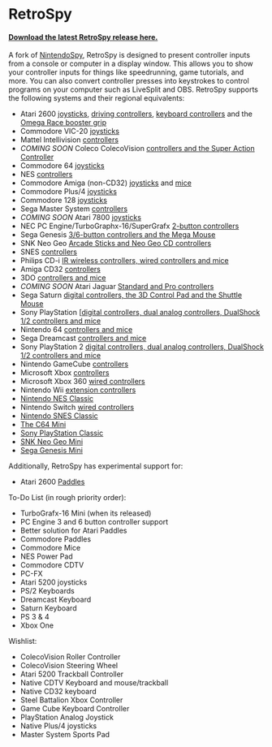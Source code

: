 
RetroSpy
======

#### [Download the latest RetroSpy release here.](https://github.com/zoggins/RetroSpy/releases/latest)

A fork of [NintendoSpy](https://github.com/jaburns/NintendoSpy), RetroSpy is designed to present controller inputs from a console or computer in a display window.  This allows you to show your controller inputs for things like speedrunning, game tutorials, and more.  You can also convert controller presses into keystrokes to control programs on your computer such as LiveSplit and OBS.  RetroSpy supports the following systems and their regional equivalents:

 - Atari 2600 [joysticks](https://github.com/zoggins/RetroSpy/wiki/Classic-DB9-Controllers-on-Arduino-Getting-Started), [driving controllers](https://github.com/zoggins/RetroSpy/wiki/Atari-Driving-Controller-on-Arduino-Getting-Started), [keyboard controllers](https://github.com/zoggins/RetroSpy/wiki/Atari-Keyboard-Controller-on-Arduino-Getting-Started) and the [Omega Race booster grip](https://github.com/zoggins/RetroSpy/wiki/Atari-Omega-Race-Booster-Grip-on-Arduino-Getting-Started)
 - Commodore VIC-20 [joysticks](https://github.com/zoggins/RetroSpy/wiki/Classic-DB9-Controllers-on-Arduino-Getting-Started)
 - Mattel Intellivision [controllers](https://github.com/zoggins/RetroSpy/wiki/Intellivision-on-Arduino-Getting-Started)
 - _COMING SOON_ Coleco ColecoVision [controllers and the Super Action Controller](https://github.com/zoggins/RetroSpy/wiki/Coleco-ColecoVision-Controllers-on-Arduino-Getting-Started)
 - Commodore 64 [joysticks](https://github.com/zoggins/RetroSpy/wiki/Classic-DB9-Controllers-on-Arduino-Getting-Started)
 - NES [controllers](https://github.com/zoggins/RetroSpy/wiki/RetroSpy-Hardware-Selection)
 - Commodore Amiga (non-CD32) [joysticks](https://github.com/zoggins/RetroSpy/wiki/Classic-DB9-Controllers-on-Arduino-Getting-Started) and [mice](https://github.com/zoggins/RetroSpy/wiki/Amiga-Mice-on-Arduino-Getting-Started)
 - Commodore Plus/4 [joysticks](https://github.com/zoggins/RetroSpy/wiki/Plus4-on-Arduino-Getting-Started) 
 - Commodore 128 [joysticks](https://github.com/zoggins/RetroSpy/wiki/Classic-DB9-Controllers-on-Arduino-Getting-Started)
 - Sega Master System [controllers](https://github.com/zoggins/RetroSpy/wiki/Classic-DB9-Controllers-on-Arduino-Getting-Started)
 - _COMING SOON_ Atari 7800 [joysticks](https://github.com/zoggins/RetroSpy/wiki/Atari-Omega-Race-Booster-Grip-on-Arduino-Getting-Started)
 - NEC PC Engine/TurboGraphx-16/SuperGrafx [2-button controllers](https://github.com/zoggins/RetroSpy/wiki/TurboGrafx-16-PC-Engine-on-Arduino-Getting-Started)
 - Sega Genesis [3/6-button controllers and the Mega Mouse](https://github.com/zoggins/RetroSpy/wiki/Genesis-on-Arduino-Getting-Started)
 - SNK Neo Geo [Arcade Sticks and Neo Geo CD controllers](https://github.com/zoggins/RetroSpy/wiki/Neo-Geo-on-Arduino-Getting-Started)
 - SNES [controllers](https://github.com/zoggins/RetroSpy/wiki/RetroSpy-Hardware-Selection)
 - Philips CD-i [IR wireless controllers, wired controllers and mice](https://github.com/zoggins/RetroSpy/wiki/CDi-on-Arduino-Getting-Started)
 - Amiga CD32 [controllers](https://github.com/zoggins/RetroSpy/wiki/Amiga-CD32-on-Teensy-Getting-Started)
 - 3DO [controllers and mice](https://github.com/zoggins/RetroSpy/wiki/3DO-on-Arduino-Getting-Started)
 - _COMING SOON_ Atari Jaguar [Standard and Pro controllers](https://github.com/zoggins/RetroSpy/wiki/Jaguar-on-Arduino-Getting-Started)
 - Sega Saturn [digital controllers, the 3D Control Pad and the Shuttle Mouse](https://github.com/zoggins/RetroSpy/wiki/Saturn-on-Arduino-Getting-Started)
 - Sony PlayStation [[digital controllers, dual analog controllers, DualShock 1/2 controllers and mice](https://github.com/zoggins/RetroSpy/wiki/Playstation-1-&-2-on-Arduino-Getting-Started)
 - Nintendo 64 [controllers and mice](https://github.com/zoggins/RetroSpy/wiki/RetroSpy-Hardware-Selection)
 - Sega Dreamcast [controllers and mice](https://github.com/zoggins/RetroSpy/wiki/Dreamcast-on-Teensy-Getting-Started) 
 - Sony PlayStation 2 [digital controllers, dual analog controllers, DualShock 1/2 controllers and mice](https://github.com/zoggins/RetroSpy/wiki/Playstation-1-&-2-on-Arduino-Getting-Started)
 - Nintendo GameCube [controllers](https://github.com/zoggins/RetroSpy/wiki/RetroSpy-Hardware-Selection) 
 - Microsoft Xbox [controllers](https://github.com/zoggins/RetroSpy/wiki/RetroSpy-USB-based-Controller-Getting-Started)
 - Microsoft Xbox 360 [wired controllers](https://github.com/zoggins/RetroSpy/wiki/RetroSpy-USB-based-Controller-Getting-Started)
 - Nintendo Wii [extension controllers](https://github.com/zoggins/RetroSpy/wiki/Wii-on-Teensy-Getting-Started)
 - [Nintendo NES Classic](https://github.com/zoggins/RetroSpy/wiki/Wii-on-Teensy-Getting-Started)
 - Nintendo Switch [wired controllers](https://github.com/zoggins/RetroSpy/wiki/RetroSpy-USB-based-Controller-Getting-Started)
 - [Nintendo SNES Classic](https://github.com/zoggins/RetroSpy/wiki/Wii-on-Teensy-Getting-Started)
 - [The C64 Mini](https://github.com/zoggins/RetroSpy/wiki/RetroSpy-USB-based-Controller-Getting-Started)
 - [Sony PlayStation Classic](https://github.com/zoggins/RetroSpy/wiki/RetroSpy-USB-based-Controller-Getting-Started)
 - [SNK Neo Geo Mini](https://github.com/zoggins/RetroSpy/wiki/RetroSpy-USB-based-Controller-Getting-Started)
 - [Sega Genesis Mini](https://github.com/zoggins/RetroSpy/wiki/RetroSpy-USB-based-Controller-Getting-Started)
 
Additionally, RetroSpy has experimental support for:

 - Atari 2600 [Paddles](https://github.com/zoggins/RetroSpy/wiki/Atari-Paddles-on-Arduino-Getting-Started)

To-Do List (in rough priority order):
 - TurboGrafx-16 Mini (when its released)
 - PC Engine 3 and 6 button controller support
 - Better solution for Atari Paddles
 - Commodore Paddles
 - Commodore Mice
 - NES Power Pad
 - Commodore CDTV
 - PC-FX
 - Atari 5200 joysticks
 - PS/2 Keyboards
 - Dreamcast Keyboard
 - Saturn Keyboard
 - PS 3 & 4
 - Xbox One

Wishlist:

 - ColecoVision Roller Controller
 - ColecoVision Steering Wheel
 - Atari 5200 Trackball Controller
 - Native CDTV Keyboard and mouse/trackball
 - Native CD32 keyboard
 - Steel Battalion Xbox Controller
 - Game Cube Keyboard Controller
 - PlayStation Analog Joystick
 - Native Plus/4 joysticks
 - Master System Sports Pad
